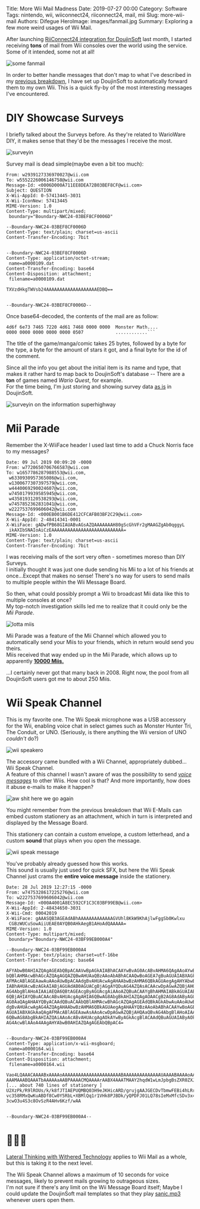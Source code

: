 Title: More Wii Mail Madness
Date: 2019-07-27 00:00
Category: Software
Tags: nintendo, wii, wiiconnect24, riiconnect24, mail, mii
Slug: more-wii-mail
Authors: Difegue
HeroImage: images/fanmail.jpg
Summary: Exploring a few more weird usages of Wii Mail.

After launching [RiiConnect24 integration for DoujinSoft](./doujinsoft-2.html) last month, I started receiving **tons** of mail from Wii consoles over the world using the service. Some of it intended, some not at all!  

![some fanmail](images/fanmail.jpg)

In order to better handle messages that don't map to what I've described in my [previous breakdown](./doujinsoft-rc24.html), I have set up DoujinSoft to automatically forward them to my own Wii. This is a quick fly-by of the most interesting messages I've encountered.  

# DIY Showcase Surveys

I briefly talked about the Surveys before. As they're related to WarioWare DIY, it makes sense that they'd be the messages I receive the most.  

![surveyin](/images/survey.jpg)  

Survey mail is dead simple(maybe even a bit too much):  

~~~~
From: w2939127336970027@wii.com
To: w5552226006146758@wii.com
Message-Id: <0006D000A711EE8DEA72B03BEF8CF@wii.com>
Subject: QUESTION
X-Wii-AppId: 0-57413445-3031
X-Wii-IconNew: 57413445
MIME-Version: 1.0
Content-Type: multipart/mixed;
 boundary="Boundary-NWC24-03BEF8CF0006D"

--Boundary-NWC24-03BEF8CF0006D
Content-Type: text/plain; charset=us-ascii
Content-Transfer-Encoding: 7bit


--Boundary-NWC24-03BEF8CF0006D
Content-Type: application/octet-stream;
 name=a0000109.dat
Content-Transfer-Encoding: base64
Content-Disposition: attachment;
 filename=a0000109.dat

TXVzdHkgTWVsb24AAAAAAAAAAAAAAAAAAAEDBQ==


--Boundary-NWC24-03BEF8CF0006D--
~~~~  

Once base64-decoded, the contents of the mail are as follow:  

~~~~
4d6f 6e73 7465 7220 4d61 7468 0000 0000  Monster Math....
0000 0000 0000 0000 0000 0507            ............```
~~~~  
The title of the game/manga/comic takes 25 bytes, followed by a byte for the type, a byte for the amount of stars it got, and a final byte for the id of the comment.  

Since all the info you get about the initial item is its name and type, that makes it rather hard to map back to DoujinSoft's database -- There are a **ton** of games named _Wario Quest_, for example.  
For the time being, I'm just storing and showing survey data [as is](https://diy.tvc-16.science/surveys) in DoujinSoft.  

![surveyin on the information superhighway](/images/survey-dsoft.png)  

# Mii Parade

Remember the X-WiiFace header I used last time to add a Chuck Norris face to my messages?  

~~~~
Date: 09 Jul 2019 00:09:20 -0000
From: w7720650706766587@wii.com
To: w1657786287988553@wii.com,
 w6330930957365086@wii.com,
 w1300677307397579@wii.com,
 w4440069290024607@wii.com,
 w7450179939585945@wii.com,
 w4358193120538293@wii.com,
 w7457852362831041@wii.com,
 w2227537699606042@wii.com
Message-Id: <000EB001B6DE412CFCAFB03BF2C29@wii.com>
X-Wii-AppId: 2-48414341-0001
X-WiiFace: gADwfPB68GIAUABvAGsAZQAAAAAAAH80gScGhVFr2gMAAGZgAb0qggyL
 ikAXIbSNAIoAiCzEAAAAAAAAAAAAAAAAAAAAAAAAAAA=
MIME-Version: 1.0
Content-Type: text/plain; charset=us-ascii
Content-Transfer-Encoding: 7bit
~~~~

I was receiving mails of the sort very often - sometimes moreso than DIY Surveys.  
I initially thought it was just one dude sending his Mii to a lot of his friends at once...Except that makes no sense! There's no way for users to send mails to multiple people within the Wii Message Board.  

So then, what could possibly prompt a Wii to broadcast Mii data like this to multiple consoles at once?  
My top-notch investigation skills led me to realize that it could only be the _Mii Parade_.  

![lotta miis](/images/MiiParade_01_en.gif)  

Mii Parade was a feature of the Mii Channel which allowed you to automatically send your Miis to your friends, which in return would send you theirs.  
Miis received that way ended up in the Mii Parade, which allows up to apparently [**10000 Miis.**](https://youtube.com/watch?v=3iQi1LPntZg)  

...I certainly never got that many back in 2008. Right now, the pool from all DoujinSoft users got me to about 250 Miis.  

# Wii Speak Channel  

This is my favorite one. The Wii Speak microphone was a USB accessory for the Wii, enabling voice chat in select games such as Monster Hunter Tri, The Conduit, or UNO. (Seriously, is there anything the Wii version of UNO _couldn't_ do?)  

![wii speakero](/images/WiiSpeakproduct.PNG)

The accessory came bundled with a Wii Channel, appropriately dubbed... Wii Speak Channel.  
A feature of this channel I wasn't aware of was the possibility to send [_voice messages_](https://www.youtube.com/watch?v=VWC1xyJqrtA) to other Wiis. How cool is that? And more importantly, how does it abuse e-mails to make it happen?  

![aw shit here we go again](/images/wiispeak.jpg)

You might remember from the previous breakdown that Wii E-Mails can embed custom stationery as an attachment, which in turn is interpreted and displayed by the Message Board.  

This stationery can contain a custom envelope, a custom letterhead, and a custom **sound** that plays when you open the message.  

![wii speak message](/images/wiispeak_msg.jpg)

You've probably already guessed how this works.  
This sound is usually just used for quick SFX, but here the Wii Speak Channel just crams the **entire voice message** inside the stationery.  

~~~~
Date: 28 Jul 2019 12:27:15 -0000
From: w7475328617225276@wii.com
To: w2227537699606042@wii.com
Message-Id: <000A4001A8EC592CF1C3C03BF99EB@wii.com>
X-Wii-AppId: 2-48434650-3031
X-Wii-Cmd: 00042019
X-WiiFace: gAAASQB3AGEAdABhAAAAAAAAAAAAAGVUhl8KkW9KhAjlwFggSb0Kwlxu
 CGBzWUCuSowAiiUEAE0AYQB0AHkAegB1AHoAdQAAAAA=
MIME-Version: 1.0
Content-Type: multipart/mixed;
 boundary="Boundary-NWC24-03BF99EB000A4"

--Boundary-NWC24-03BF99EB000A4
Content-Type: text/plain; charset=utf-16be
Content-Transfer-Encoding: base64

AFYAbwB0AHIAZQAgAGEAbQBpACAAVwBpAGkAIABhACAAYwBvAG0AcABvAHMA6QAgAAoAYwBlACAA
bQBlAHMAcwBhAGcAZQAgAGQAZQBwAHUAaQBzAAoAbABhACAAQwBoAGEA7gBuAGUAIABXAGkAaQAg
AFMAcABlAGEAawAuAAoAUwBpACAAdgBvAHUAcwAgAHAAbwBzAHMA6QBkAGUAegAgAHYAbwB1AHMA
IABhAHUAcwBzAGkAIABjAGUAdAB0AGUACgBjAGgAYQDuAG4AZQAsACAAcwDpAGwAZQBjAHQAaQBv
AG4AbgBlAHoAIAAiAEQA6QBtAGEAcgByAGUAcgAiAAoAZQBuACAAYgBhAHMAIABkAGUAIABsACcA
6QBjAHIAYQBuACAAcABvAHUAcgAgAHIA6QBwAG8AbgBkAHIAZQAgAOAACgB2AG8AdAByAGUAIABh
AG0AaQAgAHAAYQByACAAdQBuACAAbQBlAHMAcwBhAGcAZQAgAGEAdQBkAGkAbwAuAAoAUwBpACAA
dgBvAHUAcwAgAG4AZQAgAHAAbwBzAHMA6QBkAGUAegAgAHAAYQBzAAoAbABhACAAYwBoAGEA7gBu
AGUAIABXAGkAaQAgAFMAcABlAGEAawAsAAoAcwDpAGwAZQBjAHQAaQBvAG4AbgBlAHoAIAAiAFIA
6QBwAG8AbgBkAHIAZQAiAAoAcABvAHUAcgAgAOkAYwByAGkAcgBlACAAdQBuAGUAIAByAOkAcABv
AG4AcwBlAAoA4AAgAHYAbwB0AHIAZQAgAGEAbQBpAC4=


--Boundary-NWC24-03BF99EB000A4
Content-Type: application/x-wii-msgboard;
 name=a0000164.wii
Content-Transfer-Encoding: base64
Content-Disposition: attachment;
 filename=a0000164.wii

Vao4LQAAACAAAABxAAAAoAAAAAAAAAAAAAAAAAAAAAABAAAAAAAAAAAAAAUAAAABAAAAoAAAAJgA
AAAMAAABQAAATbAAAAAaAABPAAAACMQAAAArAABX4AAATMAAY2hqdW1wLmJpbgBsZXR0ZXJfTFou
[... about 740 lines of stationery ]
U2XzPk/R9lROUs/k/k8fJTIAEPUQMBQ03H9eJKHicARD/grujgAAJGECDvTbmwFEBi4hLRrG8GQA
vc358RMxQwKuABDf8Cw0Y5RbL+XBMlQq1r1VHk8PJBDk/yQPDFJ01LQ78sIeMxMfcSDv3x4OIyTd
3cwO3u4S3c8OvSzR4AHv6Kzf/wAA


--Boundary-NWC24-03BF99EB000A4--
~~~~  

# 👀👀👀

[Lateral Thinking with Withered Technology](https://en.wikipedia.org/wiki/Gunpei_Yokoi#Lateral_Thinking_with_Withered_Technology) applies to Wii Mail as a whole, but this is taking it to the next level.  

The Wii Speak Channel allows a maximum of 10 seconds for voice messages, likely to prevent mails growing to outrageous sizes.  
I'm not sure if there's any limit on the Wii Message Board itself; Maybe I could update the DoujinSoft mail templates so that they play [sanic.mp3](https://www.youtube.com/watch?v=PX7zPlQjAr8) whenever users open them.  
